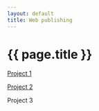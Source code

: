 ```yaml
---
layout: default
title: Web publishing
---
```


<h1>{{ page.title }}</h1>

[Project 1](/develop/wp/zadanie1)

[Project 2](/develop/wp/zadanie2)

Project 3
